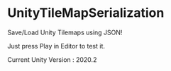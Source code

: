 # UnityTileMapSerialization
Save/Load Unity Tilemaps using JSON!


Just press Play in Editor to test it.

Current Unity Version : 2020.2
